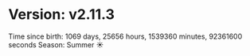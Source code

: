 # Version: v2.11.3
Time since birth: 1069 days, 25656 hours, 1539360 minutes, 92361600 seconds
Season: Summer ☀️
